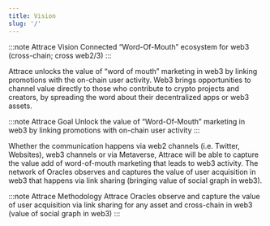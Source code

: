 ```yaml
---
title: Vision
slug: '/'
---
```


:::note Attrace Vision
Connected “Word-Of-Mouth” ecosystem for web3 (cross-chain; cross web2/3)
:::

Attrace unlocks the value of “word of mouth” marketing in web3 by linking promotions with the on-chain user activity. Web3 brings opportunities to channel value directly to those who contribute to crypto projects and creators, by spreading the word about their decentralized apps or web3 assets. 

:::note Attrace Goal
Unlock the value of “Word-Of-Mouth” marketing in web3 by linking promotions with on-chain user activity
:::

Whether the communication happens via web2 channels (i.e. Twitter, Websites), web3 channels or via Metaverse, Attrace will be able to capture the value add of word-of-mouth marketing that leads to web3 activity. The network of Oracles observes and captures the value of user acquisition in web3 that happens via link sharing (bringing value of social graph in web3).

:::note Attrace Methodology
Attrace Oracles observe and capture the value of user acquisition via link sharing for any asset and cross-chain in web3 (value of social graph in web3)
:::


